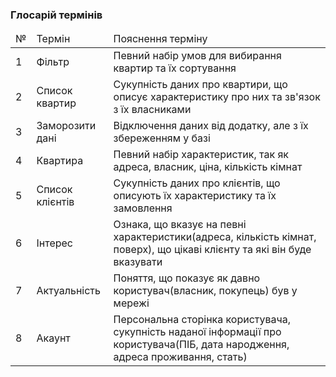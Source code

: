 ### Глосарій термінів

<table>
  <thead>
    <tr>
      <td>№</td>
      <td>Термін</td>
      <td>Пояснення терміну</td>
    </tr>
  </thead>
    <tr>
      <td>1</td>
      <td>Фільтр</td>
      <td>Певний набір умов для вибирання квартир та їх сортування</td>
    </tr>
    <tr>
      <td>2</td>
      <td>Список квартир</td>
      <td>Сукупність даних про квартири, що описує характеристику про них та зв'язок з їх власниками</td>
    </tr>
    <tr>
      <td>3</td>
      <td>Заморозити дані</td>
      <td>Відключення даних від додатку, але з їх збереженням у базі</td>
    </tr>
   <tr>
      <td>4</td>
      <td>Квартира</td>
      <td>Певний набір характеристик, так як адреса, власник, ціна, кількість кімнат</td>
    </tr>
    <tr>
      <td>5</td>
      <td>Список клієнтів</td>
      <td>Сукупність даних про клієнтів, що описують їх характеристику та їх замовлення</td>
    </tr>
     <tr>
      <td>6</td>
      <td>Інтерес</td>
      <td>Ознака, що вказує на певні характеристики(адреса, кількість кімнат, поверх), що цікаві клієнту та які він буде вказувати</td>
    </tr>
     <tr>
      <td>7</td>
      <td>Актуальність</td>
      <td>Поняття, що показує як давно користувач(власник, покупець) був у мережі</td>
    </tr>
     <tr>
      <td>8</td>
      <td>Акаунт</td>
      <td>Персональна сторінка користувача, сукупність наданої інформації про користувача(ПІБ, дата народження, адреса проживання, стать)</td>
    </tr>
